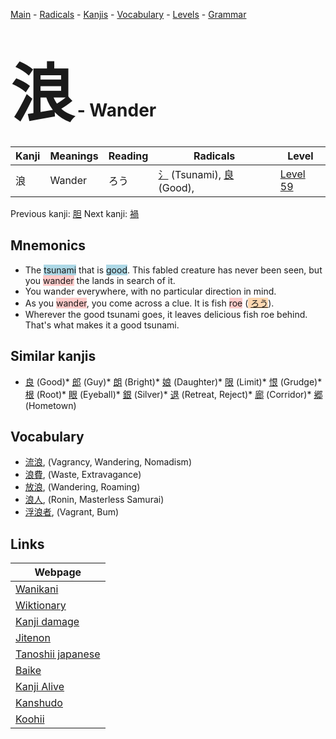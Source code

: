 <style> bigfont {font-size: 100px}</style>
[Main](../README.md) -
[Radicals](../radicals.md) -
[Kanjis](../kanjis.md) -
[Vocabulary](../vocabulary.md) -
[Levels](../levels.md) -
[Grammar](../grammar.md)
# <bigfont> 浪</bigfont> - Wander 

| Kanji | Meanings | Reading | Radicals | Level |
| --- | --- | --- | --- | --- |
| 浪 | Wander | ろう | [氵](../radicals/氵.md) (Tsunami), [良](../radicals/良.md) (Good),  | [Level 59](../levels/wk_level59.md) |

Previous kanji: [胆](胆.md) Next kanji: [禍](禍.md) 

## Mnemonics
 * The <span style="background-color:#ADD8E6"> tsunami</span> that is <span style="background-color:#ADD8E6"> good</span>. This fabled creature has never been seen, but you <span style="background-color:#ffcccb"> wander</span> the lands in search of it.
* You wander everywhere, with no particular direction in mind.
* As you <span style="background-color:#ffcccb"> wander</span>, you come across a clue. It is fish <span style="background-color:#ffcccb"> roe</span> (<span style="background-color:#fed8b1"> [ろう](https://jisho.org/search/ろう)</span>). 
* Wherever the good tsunami goes, it leaves delicious fish roe behind. That's what makes it a good tsunami.


## Similar kanjis
 * [良](良.md) (Good)* [郎](郎.md) (Guy)* [朗](朗.md) (Bright)* [娘](娘.md) (Daughter)* [限](限.md) (Limit)* [恨](恨.md) (Grudge)* [根](根.md) (Root)* [眼](眼.md) (Eyeball)* [銀](銀.md) (Silver)* [退](退.md) (Retreat, Reject)* [廊](廊.md) (Corridor)* [郷](郷.md) (Hometown)


## Vocabulary
 * [流浪](../vocabulary/浪.md), (Vagrancy, Wandering, Nomadism)
* [浪費](../vocabulary/浪.md), (Waste, Extravagance)
* [放浪](../vocabulary/浪.md), (Wandering, Roaming)
* [浪人](../vocabulary/浪.md), (Ronin, Masterless Samurai)
* [浮浪者](../vocabulary/浪.md), (Vagrant, Bum)



## Links 

| Webpage |
| --- |
| [Wanikani          ](https://www.wanikani.com/kanji/浪) |
| [Wiktionary        ](https://en.wiktionary.org/wiki/浪) |
| [Kanji damage      ](http://www.kanjidamage.com/kanji/search?utf8=✓&q=浪) |
| [Jitenon           ](https://jitenon.com/kanji/浪) |
| [Tanoshii japanese ](https://www.tanoshiijapanese.com/dictionary/kanji.cfm?k=浪) |
| [Baike             ](https://baike.baidu.com/item/浪) |
| [Kanji Alive       ](https://app.kanjialive.com/浪) |
| [Kanshudo          ](https://www.kanshudo.com/searchmn?q=浪) |
| [Koohii            ](https://kanji.koohii.com/study/kanji/浪) |
